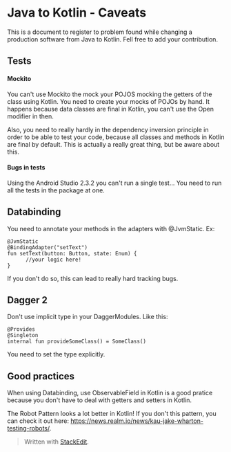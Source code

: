 # Java to Kotlin - Caveats
This is a document to register to problem found while changing a production software from Java to Kotlin. Fell free to add your contribution. 

## Tests
#### Mockito
You can't use Mockito the mock your POJOS mocking the getters of the class using Kotlin. You need to create your mocks of POJOs by hand. It happens because data classes are final in Kotlin, you can't use the Open modifier in then. 

Also, you need to really hardly in the dependency inversion principle in order to be able to test your code, because all classes and methods in Kotlin are final by default. This is actually a really great thing, but be aware about this. 

#### Bugs in tests
Using the Android Studio 2.3.2 you can't run a single test... You need to run all the tests in the package at one. 


## Databinding
You need to annotate your methods in the adapters with @JvmStatic. Ex:

    @JvmStatic
    @BindingAdapter("setText")
    fun setText(button: Button, state: Enum) {
          //your logic here!
    }

If you don't do so, this can lead to really hard tracking bugs. 

## Dagger 2
Don't use implicit type in your DaggerModules. Like this:

    @Provides
    @Singleton
    internal fun provideSomeClass() = SomeClass()

You need to set the type explicitly. 

## Good practices 
When using Databinding, use ObservableField in Kotlin is a good pratice because you don't have to deal with getters and setters in Kotlin. 

The Robot Pattern looks a lot better in Kotlin! If you don't this pattern, you can check it out here: https://news.realm.io/news/kau-jake-wharton-testing-robots/. 

> Written with [StackEdit](https://stackedit.io/).
